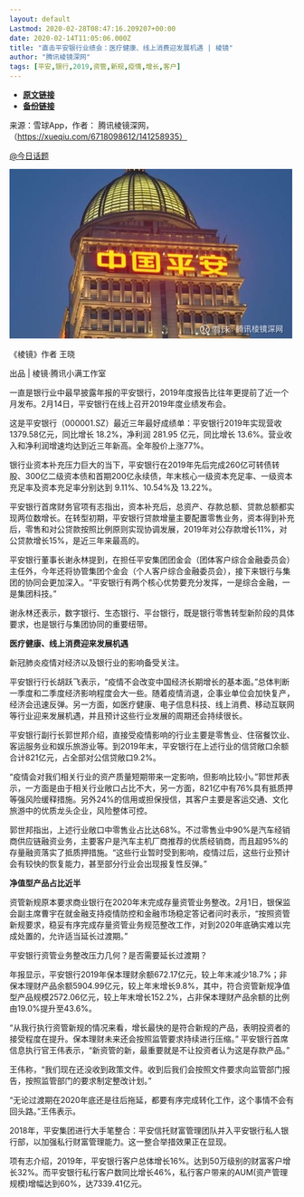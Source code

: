 ```yaml
---
layout: default
Lastmod: 2020-02-28T08:47:16.209207+00:00
date: 2020-02-14T11:05:06.000Z
title: "直击平安银行业绩会：医疗健康、线上消费迎发展机遇 | 棱镜"
author: "腾讯棱镜深网"
tags: [平安,银行,2019,资管,新规,疫情,增长,客户]
---
```


* [**原文链接**](https://xueqiu.com/6718098612/141258935)
* [**备份链接**](http://archive.ph/63zeZ)


来源：雪球App，作者： 腾讯棱镜深网，（https://xueqiu.com/6718098612/141258935）

[@今日话题](http://xueqiu.com/n/今日话题)

![](/images/post/49c26dc592a2ef3e646aa6fd84aaf8b4.jpg!custom660)

《棱镜》作者 王晓

出品 | 棱镜·腾讯小满工作室

一直是银行业中最早披露年报的平安银行，2019年度报告比往年更提前了近一个月发布。2月14日，平安银行在线上召开2019年度业绩发布会。

这是平安银行（000001.SZ）最近三年最好成绩单：平安银行2019年实现营收1379.58亿元，同比增长 18.2%，净利润 281.95 亿元，同比增长 13.6%。营业收入和净利润增速均达到近三年新高。全年股价上涨77%。

银行业资本补充压力巨大的当下，平安银行在2019年先后完成260亿可转债转股、300亿二级资本债和首期200亿永续债，年末核心一级资本充足率、一级资本充足率及资本充足率分别达到 9.11%、10.54%及 13.22%。

平安银行首席财务官项有志指出，资本补充后，总资产、存款总额、贷款总额都实现两位数增长。在转型初期，平安银行贷款增量主要配置零售业务，资本得到补充后，零售和对公贷款按照比例原则实现协调发展，2019年对公存款增长11%，对公贷款增长15%，是近三年来最高的。

平安银行董事长谢永林提到，在担任平安集团团金会（团体客户综合金融委员会）主任外，今年还将协管集团个金会（个人客户综合金融委员会），接下来银行与集团的协同会更加深入。“平安银行有两个核心优势要充分发挥，一是综合金融，一是集团科技。”

谢永林还表示，数字银行、生态银行、平台银行，既是银行零售转型新阶段的具体要求，也是银行与集团协同的重要纽带。

**医疗健康、线上消费迎来发展机遇**

新冠肺炎疫情对经济以及银行业的影响备受关注。

平安银行行长胡跃飞表示，“疫情不会改变中国经济长期增长的基本面。”总体判断一季度和二季度经济影响程度会大一些。随着疫情消退，企事业单位会加快复产，经济会迅速反弹。另一方面，如医疗健康、电子信息科技、线上消费、移动互联网等行业迎来发展机遇，并且预计这些行业发展的周期还会持续很长。

平安银行副行长郭世邦介绍，直接受疫情影响的行业主要是零售业、住宿餐饮业、客运服务业和娱乐旅游业等。到2019年末，平安银行在上述行业的信贷敞口余额合计821亿元，占全部对公信贷敞口9.2%。

“疫情会对我们相关行业的资产质量短期带来一定影响，但影响比较小。”郭世邦表示，一方面是由于相关行业敞口占比不大，另一方面，821亿中有76%具有抵质押等强风险缓释措施。另外24%的信用或担保授信，其客户主要是客运交通、文化旅游中的优质龙头企业，风险整体可控。

郭世邦指出，上述行业敞口中零售业占比达68%。不过零售业中90%是汽车经销商供应链融资业务，主要客户是汽车主机厂商推荐的优质经销商，而且超95%的存量融资落实了抵质押措施。“这些行业暂时受到影响，疫情过后，这些行业预计会有较快的恢复能力，甚至部分行业会出现报复性反弹。”

**净值型产品占比近半**

资管新规原本要求商业银行在2020年末完成存量资管业务整改。2月1日，银保监会副主席曹宇在就金融支持疫情防控和金融市场稳定答记者问时表示，“按照资管新规要求，稳妥有序完成存量资管业务规范整改工作，对到2020年底确实难以完成处置的，允许适当延长过渡期。”

平安银行资管业务整改压力几何？是否需要延长过渡期？

年报显示，平安银行2019年保本理财余额672.17亿元，较上年末减少18.7%；非保本理财产品余额5904.99亿元，较上年末增长9.8%，其中，符合资管新规净值型产品规模2572.06亿元，较上年末增长152.2%，占非保本理财产品余额的比例由19.0%提升至43.6%。

“从我行执行资管新规的情况来看，增长最快的是符合新规的产品，表明投资者的接受程度在提升。保本理财未来还会按照监管要求持续进行压缩。” 平安银行首席信息执行官王伟表示，“新资管的新，最重要就是不让投资者认为这是存款产品。”

王伟称，“我们现在还没收到政策文件。收到后我们会按照文件要求向监管部门报告，按照监管部门的要求制定整改计划。”

“无论过渡期在2020年底还是往后拖延，都要有序完成转化工作，这个事情不会有回头路。”王伟表示。

2018年，平安集团进行大手笔整合：平安信托财富管理团队并入平安银行私人银行部，以加强私行财富管理能力。这一整合举措效果正在显现。

项有志介绍，2019年，平安银行客户总体增长16%。达到50万级别的财富客户增长32%。而平安银行私行客户数同比增长46%，私行客户带来的AUM(资产管理规模)增幅达到60%，达7339.41亿元。

